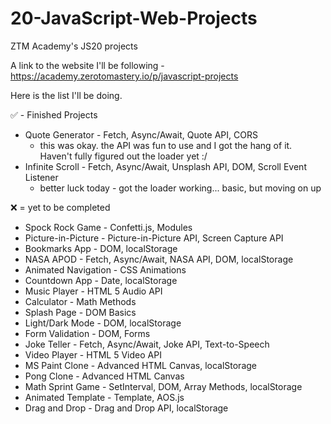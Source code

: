 # 20-JavaScript-Web-Projects
ZTM Academy's JS20 projects


A link to the website I'll be following - https://academy.zerotomastery.io/p/javascript-projects

Here is the list I'll be doing. 

✅ - Finished Projects
- Quote Generator - Fetch, Async/Await, Quote API, CORS
  - this was okay. the API was fun to use and I got the hang of it. Haven't fully figured out the loader yet :/
- Infinite Scroll - Fetch, Async/Await, Unsplash API, DOM, Scroll Event Listener
  - better luck today - got the loader working... basic, but moving on up



❌ = yet to be completed
- Spock Rock Game - Confetti.js, Modules
- Picture-in-Picture - Picture-in-Picture API, Screen Capture API
- Bookmarks App - DOM, localStorage
- NASA APOD - Fetch, Async/Await, NASA API, DOM, localStorage
- Animated Navigation - CSS Animations
- Countdown App - Date, localStorage
- Music Player - HTML 5 Audio API
- Calculator - Math Methods
- Splash Page - DOM Basics
- Light/Dark Mode - DOM, localStorage
- Form Validation - DOM, Forms
- Joke Teller - Fetch, Async/Await, Joke API, Text-to-Speech
- Video Player - HTML 5 Video API
- MS Paint Clone - Advanced HTML Canvas, localStorage
- Pong Clone - Advanced HTML Canvas
- Math Sprint Game - SetInterval, DOM, Array Methods, localStorage
- Animated Template - Template, AOS.js
- Drag and Drop - Drag and Drop API, localStorage

